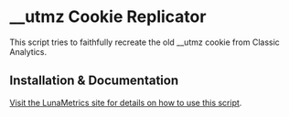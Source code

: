 # \_\_utmz Cookie Replicator

This script tries to faithfully recreate the old \_\_utmz cookie from Classic Analytics.

## Installation & Documentation

[Visit the LunaMetrics site for details on how to use this script](https://www.lunametrics.com/labs/recipes/utmz-cookie-replicator-for-gtm/).

